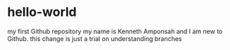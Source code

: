 # hello-world
my first Github repository
my name is Kenneth Amponsah and I am new to Github.
this change is just a trial on understanding branches
